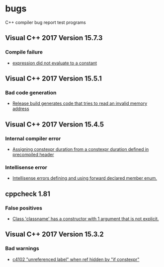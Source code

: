 ﻿<!--
Copyright Glen Knowles 2017 - 2018.
Distributed under the Boost Software License, Version 1.0.
-->

<!--
[![AppVeyor Status](https://ci.appveyor.com/api/projects/status/02i9uq9asqlb6opy/branch/master?svg=true)
  ](https://ci.appveyor.com/project/gknowles/dimcli/branch/master "msvc 2015, msvc 2017")
[![Travis Status](https://travis-ci.org/gknowles/dimcli.svg?branch=master)
  ](https://travis-ci.org/gknowles/dimcli "gcc 6.2, clang 3.6, clang 3.9")
-->
# bugs

C++ compiler bug report test programs

## Visual C++ 2017 Version 15.7.3
### Compile failure
- [expression did not evaluate to a constant
  ](tests/msvc2017-5/a.cpp)

## Visual C++ 2017 Version 15.5.1
### Bad code generation
- [Release build generates code that tries to read an invalid memory
  address](tests/msvc2017-4/a.cpp)

## Visual C++ 2017 Version 15.4.5
### Internal compiler error
- [Assigning constexpr duration from a constexpr duration defined in
  precompiled header](tests/msvc2017-2)
### Intellisense error
- [Intellisense errors defining and using forward declared member enum.
  ](tests/msvc2017-3/a.cpp)

## cppcheck 1.81
### False positives
- [Class 'classname' has a constructor with 1 argument that is not explicit.
  ](tests/cppcheck-1.81/noExplicitConstructor.cpp)

## Visual C++ 2017 Version 15.3.2
### Bad warnings
- [c4102 "unreferenced label" when ref hidden by "if constexpr"
  ](tests/msvc2017/c4102.cpp)
